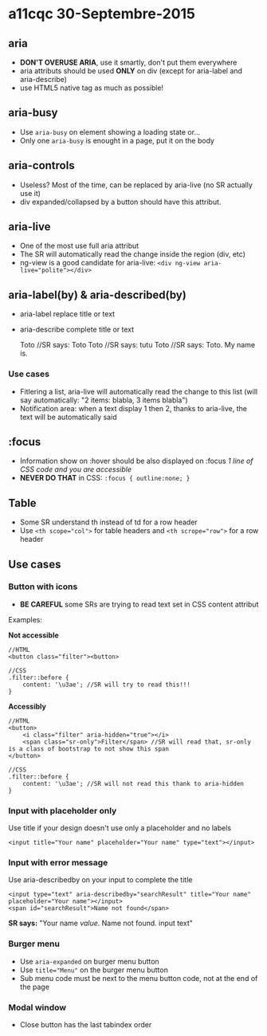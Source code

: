 # a11cqc 30-Septembre-2015

## aria

- **DON'T OVERUSE ARIA**, use it smartly, don't put them everywhere
- aria attributs should be used **ONLY** on div (except for aria-label and aria-describe)
- use HTML5 native tag as much as possible!

## aria-busy

- Use ```aria-busy``` on element showing a loading state or...
- Only one ```aria-busy``` is enought in a page, put it on the body

## aria-controls

- Useless? Most of the time, can be replaced by aria-live (no SR actually use it)
- div expanded/collapsed by a button should have this attribut.

## aria-live

- One of the most use full aria attribut
- The SR will automatically read the change inside the region (div, etc)
- ng-view is a good candidate for aria-live: ```<div ng-view aria-live="polite"></div>```

## aria-label(by) & aria-described(by)

- aria-label replace title or text
- aria-describe complete title or text


    <span>Toto</span> //SR says: Toto
    <span aria-label="tutu">Toto</span> //SR says: tutu
    <span aria-describe="My name is">Toto</span> //SR says: Toto. My name is. 

### Use cases

* Fitlering a list, aria-live will automatically read the change to this list (will say automatically: "2 items: blabla, 3 items blabla")
* Notification area: when a text display 1 then 2, thanks to  aria-live, the text will be automatically said

## :focus

- Information show on :hover should be also displayed on :focus _1 line of CSS code and you are accessible_
- **NEVER DO THAT** in CSS: ```:focus { outline:none; }```

## Table

- Some SR understand th instead of td for a row header
- Use ```<th scope="col">``` for table headers and ```<th scrope="row">``` for a row header

## Use cases

### Button with icons
- **BE CAREFUL** some SRs are trying to read text set in CSS content attribut

Examples:

**Not accessible**

    //HTML
    <button class="filter"><button>
    
    //CSS
    .filter::before {
        content: '\u3ae'; //SR will try to read this!!!
    }

**Accessibly**

    //HTML
    <button>
        <i class="filter" aria-hidden="true"></i>
        <span class="sr-only">Filter</span> //SR will read that, sr-only is a class of bootstrap to not show this span
    </button>
    
    //CSS
    .filter::before {
        content: '\u3ae'; //SR will not read this thank to aria-hidden
    }

### Input with placeholder only

Use title if your design doesn't use only a placeholder and no labels

    <input title="Your name" placeholder="Your name" type="text"></input>
    
### Input with error message

Use aria-describedby on your input to complete the title

    <input type="text" aria-describedby="searchResult" title="Your name" placeholder="Your name"></input>
    <span id="searchResult">Name not found</span>
    
**SR says:** "Your name _value_. Name not found. input text" 

### Burger menu

- Use ```aria-expanded``` on burger menu button
- Use ```title="Menu"``` on the burger menu button
- Sub menu code must be next to the menu button code, not at the end of the page

### Modal window

- Close button has the last tabindex order